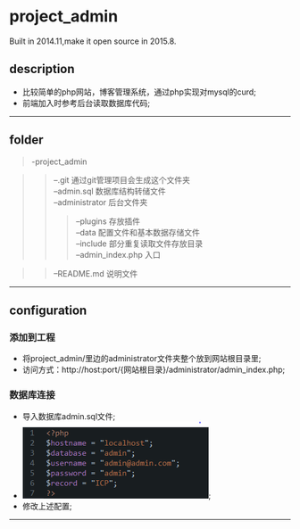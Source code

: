 # project_admin
Built in 2014.11,make it open source in 2015.8.  

## description

- 比较简单的php网站，博客管理系统，通过php实现对mysql的curd;
- 前端加入时参考后台读取数据库代码;

---

## folder

>-project_admin  

>>–.git 通过git管理项目会生成这个文件夹  
>>–admin.sql 数据库结构转储文件  
>>–administrator 后台文件夹   
  >>>–plugins 存放插件  
  >>>–data 配置文件和基本数据存储文件  
  >>>–include 部分重复读取文件存放目录  
  >>>–admin_index.php 入口  

>>–README.md 说明文件  


---

## configuration

### 添加到工程

- 将project_admin/里边的administrator文件夹整个放到网站根目录里;
- 访问方式：http://host:port/{网站根目录}/administrator/admin_index.php;

### 数据库连接

- 导入数据库admin.sql文件;
- ![image](https://github.com/willworks/project_admin/raw/master/administrator/data/config.png);
- 修改上述配置;

---
